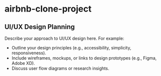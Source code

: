 # airbnb-clone-project
## UI/UX Design Planning

Describe your approach to UI/UX design here. For example:
- Outline your design principles (e.g., accessibility, simplicity, responsiveness).
- Include wireframes, mockups, or links to design prototypes (e.g., Figma, Adobe XD).
- Discuss user flow diagrams or research insights.

